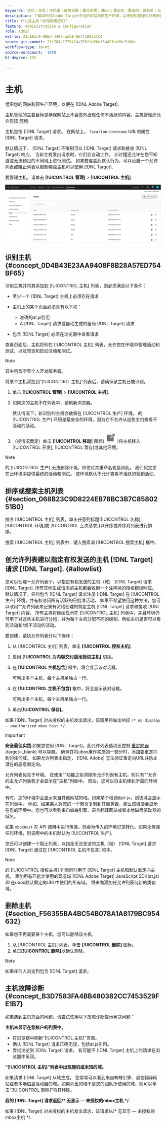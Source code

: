 ```yaml
---
keywords: 主机；主机；主机组；故障诊断；最佳实践；Ubox；重定向；重定向；白名单；允许列表；黑名单；阻止列表管理
description: 了解如何在Adobe Target中组织网站和预生产环境，以便轻松管理和分离报告。
title: 什么是主机？如何使用它们？
feature: Administration & Configuration
role: Admin
exl-id: 31c661c0-686d-440e-ad58-864fb853b1c4
source-git-commit: 2fc704a1779414a370ffd00ef5442fce36e7a5dd
workflow-type: tm+mt
source-wordcount: '1088'
ht-degree: 22%

---
```


# 主机

组织您的网站和预生产环境，以便在 [!DNL Adobe Target].

主机管理的主要目标是确保网站上不会意外出现任何不活跃的内容。主机管理还允许您按 [环境](/help/main/administrating-target/environments.md).

主机是指 [!DNL Target] 请求。 在网站上， `location.hostname` URL的属性 [!DNL Target] 请求。

默认情况下， [!DNL Target] 不限制可以 [!DNL Target] 请求和接收 [!DNL Target] 响应。 当新主机发出请求时，它们会自动工作。 此过程还允许在您不知道或无法预见的不同域上进行测试。 如果要覆盖此默认行为，可以设置一个允许列表或阻止列表以限制哪些主机可以使用 [!DNL Target].

要管理主机，请单击 **[!UICONTROL 管理]** > **[!UICONTROL 主机]**.

![hosts_list图像](assets/hosts_list.png)

## 识别主机 {#concept_0D4B43E23AA9408F8B28A57ED754BF65}

识别主机并将其添加到 [!UICONTROL 主机] 列表，则必须满足以下条件：

* 至少一个 [!DNL Target] 主机上必须存在请求
* 主机上的某个页面必须具有以下项：

   * 准确的at.js引用
   * A [!DNL Target] 请求或自动生成的全局 [!DNL Target] 请求

* 包含 [!DNL Target] 必须在浏览器中查看请求

查看页面后，主机将列在 [!UICONTROL 主机] 列表，允许您在环境中管理活动和测试，以及预览和启动活动和测试。

>[!NOTE]
>
>其中包含所有个人开发服务器。

将某个主机添加到“[!UICONTROL 主机]”列表后，请确保该主机已被识别。

1. 单击 **[!UICONTROL 管理]** > **[!UICONTROL 主机]**.
1. 如果您的主机不在列表中，请刷新浏览器。

   默认情况下，新识别的主机会放置在 [!UICONTROL 生产] 环境。 的 [!UICONTROL 生产] 环境是最安全的环境，因为它不允许从这些主机查看不活动的活动。

1. （视情况而定）单击 **[!UICONTROL 移动]** 图标( ![移动图标](/help/main/administrating-target/assets/icon-move.png) )将主机移入 [!UICONTROL 开发], [!UICONTROL 暂存]或其他环境。

>[!NOTE]
>
>的 [!UICONTROL 生产] 无法删除环境，即使对其重命名也是如此。 我们假定您在此环境中提供最终的活动和测试。 该环境默认不允许查看不活跃的营销活动。

## 排序或搜索主机列表 {#section_068B23C9D8224EB78BC3B7C8580251B0}

排序 [!UICONTROL 主机] 列表，单击任意列标题([!UICONTROL 名称], [!UICONTROL 环境]或 [!UICONTROL 上次请求])以升序或降序对列表进行排序。

搜索 [!UICONTROL 主机] 列表中，键入搜索词 [!UICONTROL 搜索主机] 框中。

## 创允许列表建以指定有权发送的主机 [!DNL Target] 请求 [!DNL Target]. {#allowlist}

您可以创建一允许列表个，以指定有权发送的主机（域） [!DNL Target] 请求 [!DNL Target]. 所有其他生成请求的主机都会收到一个注释掉的授权错误响应。 默认情况下，任何包含 [!DNL Target] 请求注册 [!DNL Target] 在 [!UICONTROL 生产] 环境，并有权访问所有活跃的已批准活动。 如果不希望使用这种方法，您可以改用“”允许列表来记录有资格创建的特定主机 [!DNL Target] 请求和接收 [!DNL Target] 内容。 所有主机将继续显示在 [!UICONTROL 主机] 列表中，并且环境仍可用于对这些主机进行分组，并为每个主机分配不同的级别，例如主机是否可以看到活动和/或不活动的活动。

要创建，请执允许列表行以下操作：

1. 从 [!UICONTROL 主机] 列表，单击 **[!UICONTROL 授权主机]**.
1. 启用 **[!UICONTROL 为内容交付启用授权主机]** 切换。
1. 在 **[!UICONTROL 主机包含]** 框中，将会显示该对话框。

   可列出多个主机，每个主机单独占一行。

1. 在 **[!UICONTROL 主机不包含]** 框中，将会显示该对话框。

   可列出多个主机，每个主机单独占一行。

1. 单击&#x200B;**[!UICONTROL 保存]**。

如果 [!DNL Target] 对未授权的主机发出请求，该调用将做出响应 `/* no display - unauthorized mbox host */`.

>[!IMPORTANT]
>
>**安全最佳实践**:如果您使用 [!DNL Target]，此允许列表选项还控制 [重定向器](https://experienceleague.adobe.com/docs/target-dev/developer/implement-email/working-with-redirectors.html){target=_blank} 可以导航。 确保在将ubox用作实施的一部分时，添加要重定向到的任何域。 如果允许列表未指定， [!DNL Adobe] 无法验证重定向URL并防止潜在的恶意重定向。
>
>允许列表优先于环境。 在使用“”功能之前清除所允许列表有主机，则只有“”允许的主允许列表机才会显示在“主机”列表中。 然后，您可以将主机移到所需的环境中。

有时，您的环境中会显示来自其他网站的域。如果某个域调用at.js，则该域会显示在列表中。 例如，如果某人将您的一个网页复制到其服务器，那么该域便会显示在您的环境中。您也可以看到来自蜘蛛引擎、语言翻译网站或者本地磁盘驱动器的域名。

如果 `mboxHost` 在 API 调用中进行传递，则会为传入的环境记录转化。如果未传递任何环境，则调用中的主机默认为 [!UICONTROL 生产].

您还可以创建一个阻止列表，以指定无法发送的主机（域） [!DNL Target] 请求 [!DNL Target] 通过在 [!UICONTROL 主机不包含] 框中。

>[!NOTE]
>
>的 [!UICONTROL 授权主机] 列表同时用于 [!DNL Target] 主机和默认重定向主机。 添加所有已批准使用的现有域 [!DNL Adobe Target] JavaScript SDK(at.js) *和* 在ubox默认重定向URL中使用的所有域。 将来向添加任允许列表何新的类似域。

## 删除主机 {#section_F56355BA4BC54B078A1A8179BC954632}

如果您不再需要某个主机，您可以删除该主机。

1. 从 [!UICONTROL 主机] 列表，单击 **[!UICONTROL 删除]** 图标。
1. 单击&#x200B;**[!UICONTROL 删除]**&#x200B;以确认删除。

>[!NOTE]
>
>如果任何人浏览到包含 [!DNL Target] 请求。

## 主机故障诊断 {#concept_B3D7583FA4BB480382CC7453529FE1B7}

如果遇到主机方面的问题，请尝试使用以下故障诊断提示解决问题：

**主机未显示在您帐户的列表中。**

* 在浏览器中刷新“[!UICONTROL 主机]”页面。
* 确认 [!DNL Target] 请求正确无误，包括at.js引用。
* 尝试浏览到 [!DNL Target] 请求。 有可能不 [!DNL Target] 主机上的请求在浏览器中呈现。

**“[!UICONTROL 主机]”列表中出现随机或未知的域。**

如果请求 [!DNL Target] 从域生成。 您常常可以看到来自蜘蛛引擎、语言翻译网站或者本地磁盘驱动器的域。如果列出的域不是您的团队所使用的域，则可以单击“[!UICONTROL 删除]”将其移除。

**我的 [!DNL Target] 请求返回/&#42; 无显示 — 未授权的mbox主机 &#42;/.**

如果 [!DNL Target] 对未授权的主机发出请求，该请求以/&#42; 无显示 — 未授权的mbox主机 &#42;/.
